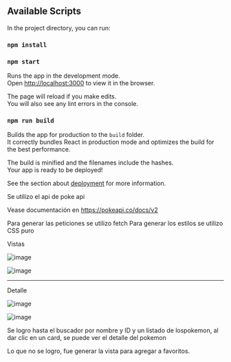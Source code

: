 ## Available Scripts

In the project directory, you can run:

### `npm install`

### `npm start`

Runs the app in the development mode.<br>
Open [http://localhost:3000](http://localhost:3000) to view it in the browser.

The page will reload if you make edits.<br>
You will also see any lint errors in the console.

### `npm run build`

Builds the app for production to the `build` folder.<br>
It correctly bundles React in production mode and optimizes the build for the best performance.

The build is minified and the filenames include the hashes.<br>
Your app is ready to be deployed!

See the section about [deployment](#deployment) for more information.

Se utilizo el api de poke api

Vease documentación en https://pokeapi.co/docs/v2

Para generar las peticiones se utilizo fetch
Para generar los estilos se utilizo CSS puro

Vistas

![image](https://user-images.githubusercontent.com/30103350/154170176-e69bfcb1-f050-444f-9c48-467e9d4c1481.png)


![image](https://user-images.githubusercontent.com/30103350/154170106-bbb42ee1-9c83-432e-87de-38a4ad203c99.png)
****

Detalle

![image](https://user-images.githubusercontent.com/30103350/154170205-fc50e1b4-32fd-437d-a116-c4533b5ea1a9.png)

![image](https://user-images.githubusercontent.com/30103350/154170245-6658470c-422a-4afe-8412-4676af49e8a9.png)

Se logro hasta el buscador por nombre y ID y un listado de lospokemon, al dar clic en un card, se puede ver el detalle del pokemon

Lo que no se logro, fue generar la vista para agregar a favoritos.
